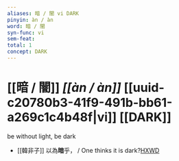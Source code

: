 ```yaml
---
aliases: 暗 / 闇 vi DARK
pinyin: àn / àn
word: 暗 / 闇
syn-func: vi
sem-feat: 
total: 1
concept: DARK 
---
```

# [[暗 / 闇]] *[[àn / àn]]*  [[uuid-c20780b3-41f9-491b-bb61-a269c1c4b48f|vi]] [[DARK]]
be without light, be dark
 - [[韓非子]] 以為**暗**乎， / One thinks it is dark?[HXWD](https://hxwd.org/textview.html?location=KR3c0005_tls_020-107a.2)
